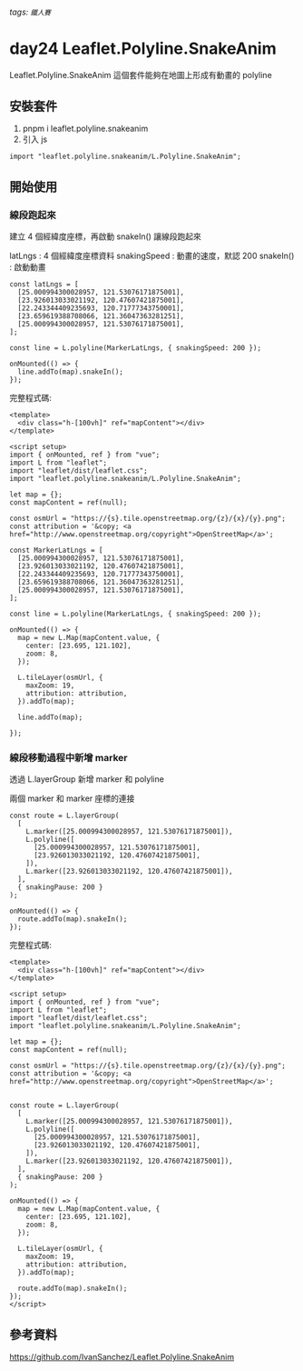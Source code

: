 ###### tags: `鐵人賽`

# day24 Leaflet.Polyline.SnakeAnim

Leaflet.Polyline.SnakeAnim 這個套件能夠在地圖上形成有動畫的 polyline

## 安裝套件

1. pnpm i leaflet.polyline.snakeanim
2. 引入 js

```javascript!
import "leaflet.polyline.snakeanim/L.Polyline.SnakeAnim";
```

## 開始使用

### 線段跑起來

建立 4 個經緯度座標，再啟動 snakeIn() 讓線段跑起來

latLngs : 4 個經緯度座標資料
snakingSpeed : 動畫的速度，默認 200
snakeIn() : 啟動動畫

```javascript!
const latLngs = [
  [25.000994300028957, 121.53076171875001],
  [23.926013033021192, 120.47607421875001],
  [22.243344409235693, 120.71777343750001],
  [23.659619388708066, 121.36047363281251],
  [25.000994300028957, 121.53076171875001],
];

const line = L.polyline(MarkerLatLngs, { snakingSpeed: 200 });

onMounted(() => {
  line.addTo(map).snakeIn();
});

```

完整程式碼:

```javascript!
<template>
  <div class="h-[100vh]" ref="mapContent"></div>
</template>

<script setup>
import { onMounted, ref } from "vue";
import L from "leaflet";
import "leaflet/dist/leaflet.css";
import "leaflet.polyline.snakeanim/L.Polyline.SnakeAnim";

let map = {};
const mapContent = ref(null);

const osmUrl = "https://{s}.tile.openstreetmap.org/{z}/{x}/{y}.png";
const attribution = '&copy; <a href="http://www.openstreetmap.org/copyright">OpenStreetMap</a>';

const MarkerLatLngs = [
  [25.000994300028957, 121.53076171875001],
  [23.926013033021192, 120.47607421875001],
  [22.243344409235693, 120.71777343750001],
  [23.659619388708066, 121.36047363281251],
  [25.000994300028957, 121.53076171875001],
];

const line = L.polyline(MarkerLatLngs, { snakingSpeed: 200 });

onMounted(() => {
  map = new L.Map(mapContent.value, {
    center: [23.695, 121.102],
    zoom: 8,
  });

  L.tileLayer(osmUrl, {
    maxZoom: 19,
    attribution: attribution,
  }).addTo(map);

  line.addTo(map);

});
```

### 線段移動過程中新增 marker

透過 L.layerGroup 新增 marker 和 polyline

兩個 marker 和 marker 座標的連接

```javascript!
const route = L.layerGroup(
  [
    L.marker([25.000994300028957, 121.53076171875001]),
    L.polyline([
      [25.000994300028957, 121.53076171875001],
      [23.926013033021192, 120.47607421875001],
    ]),
    L.marker([23.926013033021192, 120.47607421875001]),
  ],
  { snakingPause: 200 }
);
```

```javascript!
onMounted(() => {
  route.addTo(map).snakeIn();
});
```

完整程式碼:

```javascript!
<template>
  <div class="h-[100vh]" ref="mapContent"></div>
</template>

<script setup>
import { onMounted, ref } from "vue";
import L from "leaflet";
import "leaflet/dist/leaflet.css";
import "leaflet.polyline.snakeanim/L.Polyline.SnakeAnim";

let map = {};
const mapContent = ref(null);

const osmUrl = "https://{s}.tile.openstreetmap.org/{z}/{x}/{y}.png";
const attribution = '&copy; <a href="http://www.openstreetmap.org/copyright">OpenStreetMap</a>';


const route = L.layerGroup(
  [
    L.marker([25.000994300028957, 121.53076171875001]),
    L.polyline([
      [25.000994300028957, 121.53076171875001],
      [23.926013033021192, 120.47607421875001],
    ]),
    L.marker([23.926013033021192, 120.47607421875001]),
  ],
  { snakingPause: 200 }
);

onMounted(() => {
  map = new L.Map(mapContent.value, {
    center: [23.695, 121.102],
    zoom: 8,
  });

  L.tileLayer(osmUrl, {
    maxZoom: 19,
    attribution: attribution,
  }).addTo(map);

  route.addTo(map).snakeIn();
});
</script>

```

## 參考資料

https://github.com/IvanSanchez/Leaflet.Polyline.SnakeAnim
